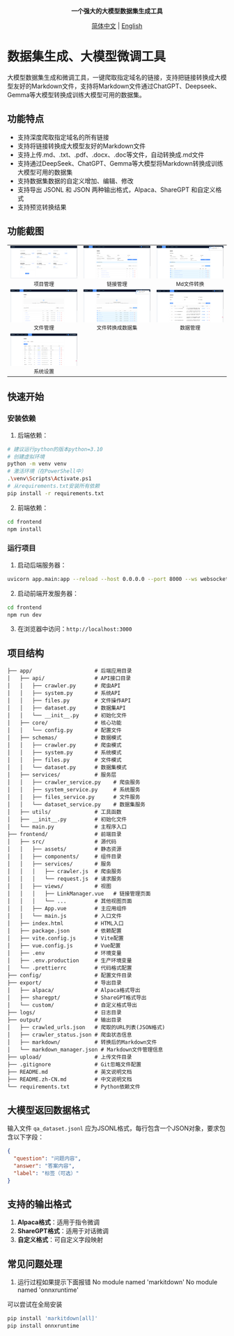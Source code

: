 <div align="center">

**一个强大的大模型数据集生成工具**

[简体中文](./README.md) | [English](./README.en.md)

</div>

# 数据集生成、大模型微调工具

大模型数据集生成和微调工具，一键爬取指定域名的链接，支持把链接转换成大模型友好的Markdown文件，支持将Markdown文件通过ChatGPT、Deepseek、Gemma等大模型转换成训练大模型可用的数据集。

## 功能特点

- 支持深度爬取指定域名的所有链接
- 支持将链接转换成大模型友好的Markdown文件
- 支持上传.md、.txt、.pdf、.docx、.doc等文件，自动转换成.md文件
- 支持通过DeepSeek、ChatGPT、Gemma等大模型将Markdown转换成训练大模型可用的数据集
- 支持数据集数据的自定义增加、编辑、修改
- 支持导出 JSONL 和 JSON 两种输出格式，Alpaca、ShareGPT 和自定义格式
- 支持预览转换结果

## 功能截图

<table>
  <tr>
    <td align="center" width="33%">
      <img src="./docs/images/home01.png" alt="项目管理" style="max-width: 100%;">
      <br><small>项目管理</small>
    </td>
    <td align="center" width="33%">
      <img src="./docs/images/link01.png" alt="链接管理" style="max-width: 100%;">
      <br><small>链接管理</small>
    </td>
    <td align="center" width="33%">
      <img src="./docs/images/link02.png" alt="Md文件转换" style="max-width: 100%;">
      <br><small>Md文件转换</small>
    </td>
  </tr>
  <tr>
    <td align="center" width="33%">
      <img src="./docs/images/files01.png" alt="文件管理" style="max-width: 100%;">
      <br><small>文件管理</small>
    </td>
    <td align="center" width="33%">
      <img src="./docs/images/files02.png" alt="文件转换成数据集" style="max-width: 100%;">
      <br><small>文件转换成数据集</small>
    </td>
    <td align="center" width="33%">
      <img src="./docs/images/dataset01.png" alt="数据管理" style="max-width: 100%;">
      <br><small>数据管理</small>
    </td>
  </tr>
  <tr>
    <td align="center" width="33%">
      <img src="./docs/images/system01.png" alt="系统设置" style="max-width: 100%;">
      <br><small>系统设置</small>
    </td>
    <td align="center" width="33%">
    </td>
    <td align="center" width="33%">
    </td>
  </tr>
</table>

## 快速开始

### 安装依赖

1. 后端依赖：

```bash
# 建议运行python的版本python=3.10
# 创建虚拟环境
python -m venv venv
# 激活环境（在PowerShell中）
.\venv\Scripts\Activate.ps1
# 从requirements.txt安装所有依赖
pip install -r requirements.txt
```

2. 前端依赖：

```bash
cd frontend
npm install
```

### 运行项目

1. 启动后端服务器：

```bash
uvicorn app.main:app --reload --host 0.0.0.0 --port 8000 --ws websockets
```

2. 启动前端开发服务器：

```bash
cd frontend
npm run dev
```

3. 在浏览器中访问：`http://localhost:3000`

## 项目结构

```
├── app/                    # 后端应用目录
│   ├── api/                # API接口目录
│   │   ├── crawler.py      # 爬虫API
│   │   ├── system.py       # 系统API
│   │   ├── files.py        # 文件操作API
│   │   ├── dataset.py      # 数据集API
│   │   └── __init__.py     # 初始化文件
│   ├── core/               # 核心功能
│   │   └── config.py       # 配置文件
│   ├── schemas/            # 数据模式
│   │   ├── crawler.py      # 爬虫模式
│   │   ├── system.py       # 系统模式
│   │   ├── files.py        # 文件模式
│   │   └── dataset.py      # 数据集模式
│   ├── services/           # 服务层
│   │   ├── crawler_service.py    # 爬虫服务
│   │   ├── system_service.py     # 系统服务
│   │   ├── files_service.py      # 文件服务
│   │   └── dataset_service.py    # 数据集服务
│   ├── utils/              # 工具函数
│   ├── __init__.py         # 初始化文件
│   └── main.py             # 主程序入口
├── frontend/               # 前端目录
│   ├── src/                # 源代码
│   │   ├── assets/         # 静态资源
│   │   ├── components/     # 组件目录
│   │   ├── services/       # 服务
│   │   │   ├── crawler.js  # 爬虫服务
│   │   │   └── request.js  # 请求服务
│   │   ├── views/          # 视图
│   │   │   ├── LinkManager.vue   # 链接管理页面
│   │   │   └── ...         # 其他视图页面
│   │   ├── App.vue         # 主应用组件
│   │   └── main.js         # 入口文件
│   ├── index.html          # HTML入口
│   ├── package.json        # 依赖配置
│   ├── vite.config.js      # Vite配置
│   ├── vue.config.js       # Vue配置
│   ├── .env                # 环境变量
│   ├── .env.production     # 生产环境变量
│   └── .prettierrc         # 代码格式配置
├── config/                 # 配置文件目录
├── export/                 # 导出目录
│   ├── alpaca/             # Alpaca格式导出
│   ├── sharegpt/           # ShareGPT格式导出
│   └── custom/             # 自定义格式导出
├── logs/                   # 日志目录
├── output/                 # 输出目录
│   ├── crawled_urls.json   # 爬取的URL列表(JSON格式)
│   ├── crawler_status.json # 爬虫状态信息
│   ├── markdown/           # 转换后的Markdown文件
│   └── markdown_manager.json # Markdown文件管理信息
├── upload/                 # 上传文件目录
├── .gitignore              # Git忽略文件配置
├── README.md               # 英文说明文档
├── README.zh-CN.md         # 中文说明文档
└── requirements.txt        # Python依赖文件
```

## 大模型返回数据格式

输入文件 `qa_dataset.jsonl` 应为JSONL格式，每行包含一个JSON对象，要求包含以下字段：

```json
{
  "question": "问题内容",
  "answer": "答案内容",
  "label": "标签（可选）"
}
```

## 支持的输出格式

1. **Alpaca格式**：适用于指令微调
2. **ShareGPT格式**：适用于对话微调
3. **自定义格式**：可自定义字段映射

## 常见问题处理

1. 运行过程如果提示下面报错
No module named 'markitdown'
No module named 'onnxruntime'

可以尝试在全局安装
```bash
pip install 'markitdown[all]'
pip install onnxruntime
```